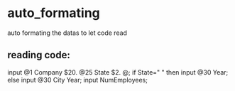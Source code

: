 # auto_formating
auto formating the datas to let code read
## reading code:
  input @1 Company $20. @25 State $2. @;
  if State=" " then input @30 Year;
  else input @30 City Year;
  input NumEmployees;
